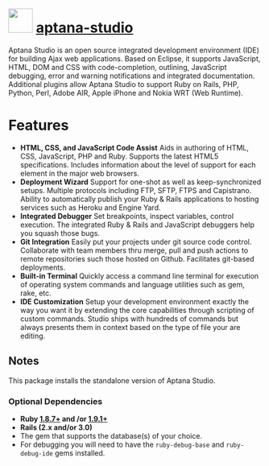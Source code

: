﻿# <img src="https://cdn.rawgit.com/chocolatey/chocolatey-coreteampackages/edba4a5849ff756e767cba86641bea97ff5721fe/icons/aptana-studio.png" width="48" height="48"/> [aptana-studio](https://chocolatey.org/packages/aptana-studio)


Aptana Studio is an open source integrated development environment (IDE) for building Ajax web applications.
Based on Eclipse, it supports JavaScript, HTML, DOM and CSS with code-completion, outlining, JavaScript debugging, error and warning notifications
and integrated documentation.
Additional plugins allow Aptana Studio to support Ruby on Rails, PHP, Python, Perl, Adobe AIR, Apple iPhone and Nokia WRT (Web Runtime).

# Features

* __HTML, CSS, and JavaScript Code Assist__
Aids in authoring of HTML, CSS, JavaScript, PHP and Ruby.
Supports the latest HTML5 specifications.
Includes information about the level of support for each element in the major web browsers.
* __Deployment Wizard__
Support for one-shot as well as keep-synchronized setups.
Multiple protocols including FTP, SFTP, FTPS and Capistrano.
Ability to automatically publish your Ruby & Rails applications to hosting services such as Heroku and Engine Yard.
* __Integrated Debugger__
Set breakpoints, inspect variables, control execution.
The integrated Ruby & Rails and JavaScript debuggers help you squash those bugs.
* __Git Integration__
Easily put your projects under git source code control.
Collaborate with team members thru merge, pull and push actions to remote repositories such those hosted on Github.
Facilitates git-based deployments.
* __Built-in Terminal__
Quickly access a command line terminal for execution of operating system commands and language utilities such as gem, rake, etc.
* __IDE Customization__
Setup your development environment exactly the way you want it by extending the core capabilities through scripting of custom commands.
Studio ships with hundreds of commands but always presents them in context based on the type of file your are editing.

## Notes

This package installs the standalone version of Aptana Studio.

### Optional Dependencies
* __Ruby [1.8.7+](https://chocolatey.org/packages/ruby/1.8.7) and /or [1.9.1+](https://chocolatey.org/packages/ruby/1.9.2)__
* __Rails (2.x and/or 3.0)__
* The gem that supports the database(s) of your choice.
* For debugging you will need to have the `ruby-debug-base` and `ruby-debug-ide` gems installed.

